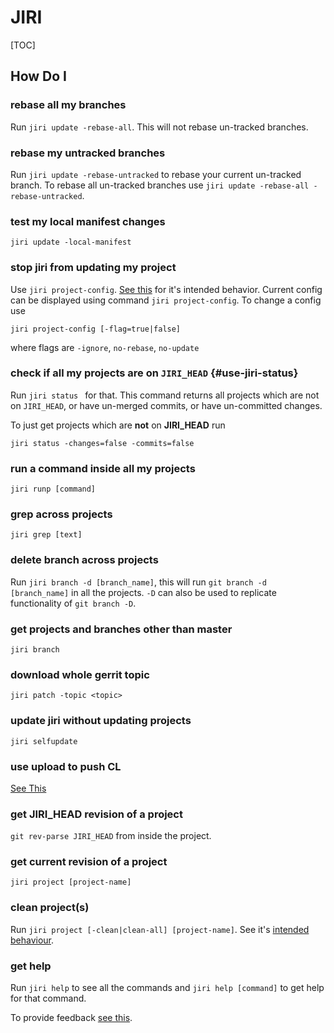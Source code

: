 # JIRI

[TOC]

## How Do I

### rebase all my branches

Run  `jiri update -rebase-all`. This will not rebase un-tracked branches.

### rebase my untracked branches

Run `jiri update -rebase-untracked` to rebase your current un-tracked branch. To rebase all un-tracked branches use `jiri update -rebase-all -rebase-untracked`.

### test my local manifest changes

`jiri update -local-manifest`

### stop jiri from updating my project

Use `jiri project-config`. [See this](/behaviour.md#intended-project-config) for it's intended behavior.
Current config can be displayed using command `jiri project-config`.
To change a config use
```
jiri project-config [-flag=true|false]
```
where flags are `-ignore`, `no-rebase`, `no-update`

### check if all my projects are on `JIRI_HEAD` {#use-jiri-status}

Run `jiri status ` for that. This command returns all projects which are not on `JIRI_HEAD`, or have un-merged commits, or have un-committed changes.

To just get projects which are **not** on **JIRI_HEAD** run
```
jiri status -changes=false -commits=false
```
### run a command inside all my projects

`jiri runp [command]`

### grep across projects

`jiri grep [text]`

### delete branch across projects

Run `jiri branch -d [branch_name]`, this will run `git branch -d [branch_name]` in all the projects. `-D` can also be used to replicate functionality of `git branch -D`.

### get projects and branches other than master

`jiri branch`

### download whole gerrit topic

`jiri patch -topic <topic>`

### update jiri without updating projects

`jiri selfupdate`

### use upload to push CL

[See This](/README.md#Gerrit-CL-workflow)

### get JIRI_HEAD revision of a project

`git rev-parse JIRI_HEAD` from inside the project.

### get current revision of a project

`jiri project [project-name]`

### clean project(s)

Run `jiri project [-clean|clean-all] [project-name]`. See it's [intended behaviour](/behaviour.md#intended-project-clean).

### get help

Run `jiri help` to see all the commands and `jiri help [command]` to get help for that command.

To provide feedback [see this](/behaviour.md#feedback).
